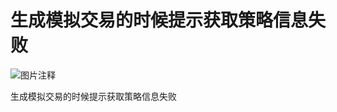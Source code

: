 # 生成模拟交易的时候提示获取策略信息失败

![图片注释](http://storage-uqer.datayes.com/5b5ec14a0b8be7014bffabb4/8da620e2-9ac6-11e8-898f-0242ac140002)


生成模拟交易的时候提示获取策略信息失败